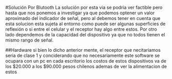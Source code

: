 #Solución Por Blutooth
La solución por esta via se podria ver factible pero hasta que nos ponemos a investigar ya que podemos optener un valor aproximado del indicador de señal,
pero al debemos tener en cuenta que esta solucion esta sujeta al entorno como puede ser algunas superficies de reflexión o si entre el celular y el receptor hay algo entre estos.
Por otro lado dependemos de la capacidad del dispositivo ya que no todos tienen el mismo rango de señal.

##Hardware
si bien lo dicho anterior mente, el receptor que necitariamos seria de clase 1 y conciderando que no necesariamente este software se ocupara con un pc en cada escritorio los costos
de estos dispositivos va de los $20.000 a los $90.000 pesos chilenos ademas de ver la alimentacion de estos 
